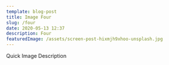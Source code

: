 ```yaml
---
template: blog-post
title: Image Four
slug: /four
date: 2020-05-13 12:37
description: Four
featuredImage: /assets/screen-post-hixmjh9xhoo-unsplash.jpg
---
```

Quick Image Description